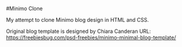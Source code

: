 #Minimo Clone

My attempt to clone Minimo blog design in HTML and CSS.

Original blog template is designed by Chiara Canderan
URL: https://freebiesbug.com/psd-freebies/minimo-minimal-blog-template/